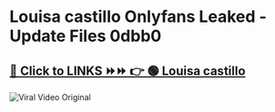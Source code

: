 
 # Louisa castillo Onlyfans Leaked - Update Files 0dbb0

## <h2><a href="https://clipsfans.com/Louisa_castillo&ref=git">🔗 Click to LINKS ⏩⏩ 👉 🟢 Louisa castillo </a></h2>

<a href="https://clipsfans.com/Louisa_castillo&ref=git" rel="nofollow" data-target="animated-image.originalLink"><img src="https://i.ibb.co.com/xMMVF88/686577567.gif" alt="Viral Video Original" style="max-width: 100%; display: inline-block;" data-target="animated-image.originalImage"></a>


